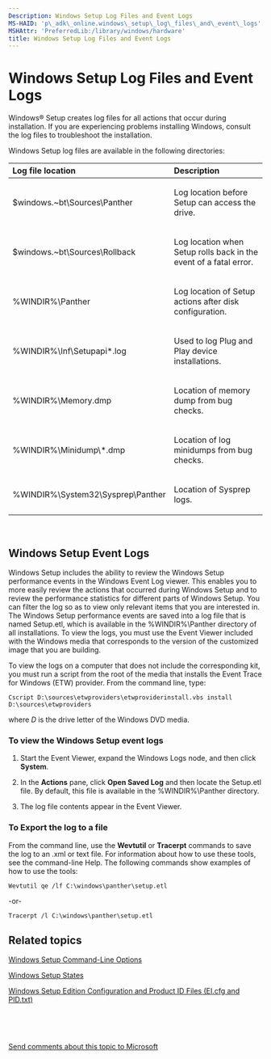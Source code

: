 ```yaml
---
Description: Windows Setup Log Files and Event Logs
MS-HAID: 'p\_adk\_online.windows\_setup\_log\_files\_and\_event\_logs'
MSHAttr: 'PreferredLib:/library/windows/hardware'
title: Windows Setup Log Files and Event Logs
---
```


# Windows Setup Log Files and Event Logs


Windows® Setup creates log files for all actions that occur during installation. If you are experiencing problems installing Windows, consult the log files to troubleshoot the installation.

Windows Setup log files are available in the following directories:

<table>
<colgroup>
<col width="50%" />
<col width="50%" />
</colgroup>
<thead>
<tr class="header">
<th align="left">Log file location</th>
<th align="left">Description</th>
</tr>
</thead>
<tbody>
<tr class="odd">
<td align="left"><p>$windows.~bt\Sources\Panther</p></td>
<td align="left"><p>Log location before Setup can access the drive.</p></td>
</tr>
<tr class="even">
<td align="left"><p>$windows.~bt\Sources\Rollback</p></td>
<td align="left"><p>Log location when Setup rolls back in the event of a fatal error.</p></td>
</tr>
<tr class="odd">
<td align="left"><p>%WINDIR%\Panther</p></td>
<td align="left"><p>Log location of Setup actions after disk configuration.</p></td>
</tr>
<tr class="even">
<td align="left"><p>%WINDIR%\Inf\Setupapi*.log</p></td>
<td align="left"><p>Used to log Plug and Play device installations.</p></td>
</tr>
<tr class="odd">
<td align="left"><p>%WINDIR%\Memory.dmp</p></td>
<td align="left"><p>Location of memory dump from bug checks.</p></td>
</tr>
<tr class="even">
<td align="left"><p>%WINDIR%\Minidump\*.dmp</p></td>
<td align="left"><p>Location of log minidumps from bug checks.</p></td>
</tr>
<tr class="odd">
<td align="left"><p>%WINDIR%\System32\Sysprep\Panther</p></td>
<td align="left"><p>Location of Sysprep logs.</p></td>
</tr>
</tbody>
</table>

 

## <span id="Windows_Setup_Event_Logs"></span><span id="windows_setup_event_logs"></span><span id="WINDOWS_SETUP_EVENT_LOGS"></span>Windows Setup Event Logs


Windows Setup includes the ability to review the Windows Setup performance events in the Windows Event Log viewer. This enables you to more easily review the actions that occurred during Windows Setup and to review the performance statistics for different parts of Windows Setup. You can filter the log so as to view only relevant items that you are interested in. The Windows Setup performance events are saved into a log file that is named Setup.etl, which is available in the %WINDIR%\\Panther directory of all installations. To view the logs, you must use the Event Viewer included with the Windows media that corresponds to the version of the customized image that you are building.

To view the logs on a computer that does not include the corresponding kit, you must run a script from the root of the media that installs the Event Trace for Windows (ETW) provider. From the command line, type:

``` syntax
Cscript D:\sources\etwproviders\etwproviderinstall.vbs install D:\sources\etwproviders
```

where *D* is the drive letter of the Windows DVD media.

### <span id="To_view_the_Windows_Setup_event_logs"></span><span id="to_view_the_windows_setup_event_logs"></span><span id="TO_VIEW_THE_WINDOWS_SETUP_EVENT_LOGS"></span>To view the Windows Setup event logs

1.  Start the Event Viewer, expand the Windows Logs node, and then click **System**.

2.  In the **Actions** pane, click **Open Saved Log** and then locate the Setup.etl file. By default, this file is available in the %WINDIR%\\Panther directory.

3.  The log file contents appear in the Event Viewer.

### <span id="To_Export_the_log_to_a_file"></span><span id="to_export_the_log_to_a_file"></span><span id="TO_EXPORT_THE_LOG_TO_A_FILE"></span>To Export the log to a file

From the command line, use the **Wevtutil** or **Tracerpt** commands to save the log to an .xml or text file. For information about how to use these tools, see the command-line Help. The following commands show examples of how to use the tools:

``` syntax
Wevtutil qe /lf C:\windows\panther\setup.etl 
```

-or-

``` syntax
Tracerpt /l C:\windows\panther\setup.etl
```

## <span id="related_topics"></span>Related topics


[Windows Setup Command-Line Options](windows-setup-command-line-options.md)

[Windows Setup States](windows-setup-states.md)

[Windows Setup Edition Configuration and Product ID Files (EI.cfg and PID.txt)](windows-setup-edition-configuration-and-product-id-files--eicfg-and-pidtxt.md)

 

 

[Send comments about this topic to Microsoft](mailto:wsddocfb@microsoft.com?subject=Documentation%20feedback%20%5Bp_adk_online\p_adk_online%5D:%20Windows%20Setup%20Log%20Files%20and%20Event%20Logs%20%20RELEASE:%20%284/11/2016%29&body=%0A%0APRIVACY%20STATEMENT%0A%0AWe%20use%20your%20feedback%20to%20improve%20the%20documentation.%20We%20don't%20use%20your%20email%20address%20for%20any%20other%20purpose,%20and%20we'll%20remove%20your%20email%20address%20from%20our%20system%20after%20the%20issue%20that%20you're%20reporting%20is%20fixed.%20While%20we're%20working%20to%20fix%20this%20issue,%20we%20might%20send%20you%20an%20email%20message%20to%20ask%20for%20more%20info.%20Later,%20we%20might%20also%20send%20you%20an%20email%20message%20to%20let%20you%20know%20that%20we've%20addressed%20your%20feedback.%0A%0AFor%20more%20info%20about%20Microsoft's%20privacy%20policy,%20see%20http://privacy.microsoft.com/default.aspx. "Send comments about this topic to Microsoft")




